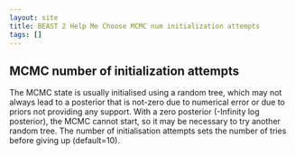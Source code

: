 ```yaml
---
layout: site
title: BEAST 2 Help Me Choose MCMC num initialization attempts
tags: []
---
```


## MCMC number of initialization attempts

The MCMC state is usually initialised using a random tree, which may not always lead to a posterior that is not-zero due to numerical error or due to priors not providing any support.
With a zero posterior (-Infinity log posterior), the MCMC cannot start, so it may be necessary to try another random tree. The number of initialisation attempts sets the number of tries before giving up (default=10). 
